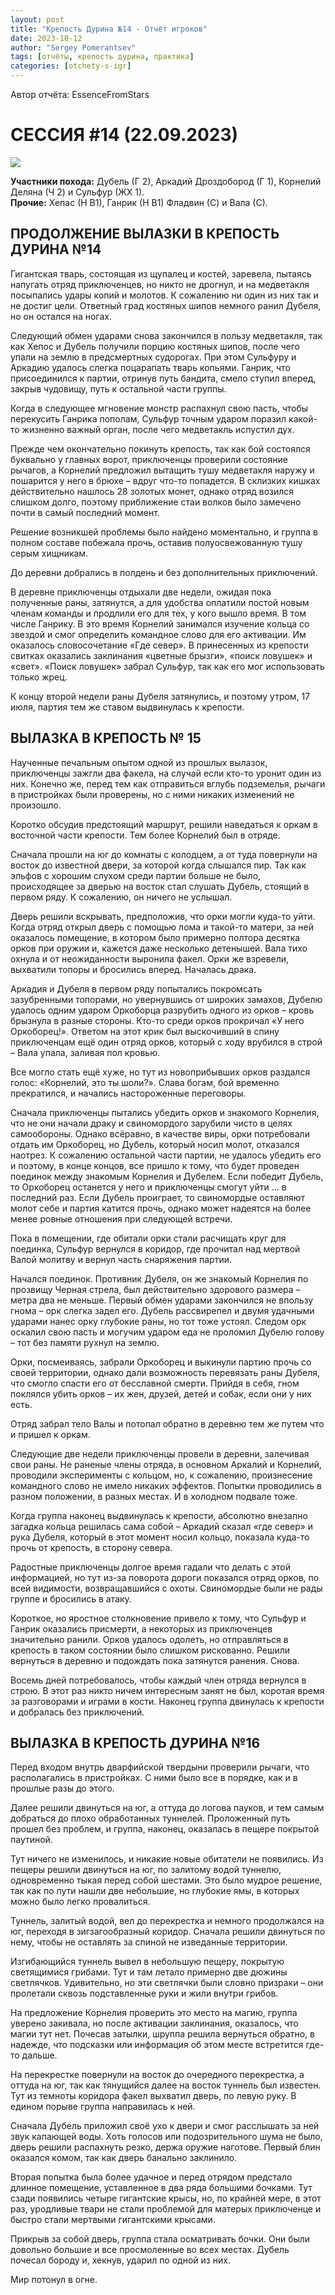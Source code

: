```yaml
---
layout: post
title: "Крепость Дурина №14 - Отчёт игроков"
date: 2023-10-12
author: "Sergey Pomerantsev"
tags: [отчёты, крепость дурина, практика]
categories: [otchety-s-igr]
---
```


Автор отчёта: EssenceFromStars

# СЕССИЯ #14 (22.09.2023)

![](/assets/images/durin_Map_06.10.23.png)

**Участники похода:** Дубель (Г 2), Аркадий Дроздобород (Г 1), Корнелий Деляна (Ч 2) и Сульфур (ЖХ 1).  
**Прочие:** Хепас (Н В1), Ганрик (Н В1) Фладвин (С) и Вала (С).

## ПРОДОЛЖЕНИЕ ВЫЛАЗКИ В КРЕПОСТЬ ДУРИНА №14

Гигантская тварь, состоящая из щупалец и костей, заревела, пытаясь напугать отряд приключенцев, но никто не дрогнул, и на медветакля посыпались удары копий и молотов. К сожалению ни один из них так и не достиг цели. Ответный град костяных шипов немного ранил Дубеля, но он остался на ногах.

Следующий обмен ударами снова закончился в пользу медветакля, так как Хепос и Дубель получили порцию костяных шипов, после чего упали на землю в предсмертных судорогах. При этом Сульфуру и Аркадию удалось слегка поцарапать тварь копьями. Ганрик, что присоединился к партии, отринув путь бандита, смело ступил вперед, закрыв чудовищу, путь к остальной части группы.

Когда в следующее мгновение монстр распахнул свою пасть, чтобы перекусить Ганрика пополам, Сульфур точным ударом поразил какой-то жизненно важный орган, после чего медветакль испустил дух.

Прежде чем окончательно покинуть крепость, так как бой состоялся буквально у главных ворот, приключенцы проверили состояние рычагов, а Корнелий предложил вытащить тушу медветакля наружу и пошарится у него в брюхе – вдруг что-то попадется. В склизких кишках действительно нашлось 28 золотых монет, однако отряд возился слишком долго, поэтому приближение стаи волков было замечено почти в самый последний момент.

Решение возникшей проблемы было найдено моментально, и группа в полном составе побежала прочь, оставив полуосвежованную тушу серым хищникам.

До деревни добрались в полдень и без дополнительных приключений.

В деревне приключенцы отдыхали две недели, ожидая пока полученные раны, затянутся, а для удобства оплатили постой новым членам команды и продлили его для тех, у кого вышло время. В том числе Ганрику. В это время Корнелий занимался изучение кольца со звездой и смог определить командное слово для его активации. Им оказалось словосочетание «Где север». В принесенных из крепости свитках оказались заклинания «цветные брызги», «поиск ловушек» и «свет». «Поиск ловушек» забрал Сульфур, так как его мог использовать только жрец.

К концу второй недели раны Дубеля затянулись, и поэтому утром, 17 июля, партия тем же ставом выдвинулась к крепости.

## ВЫЛАЗКА В КРЕПОСТЬ № 15

Наученные печальным опытом одной из прошлых вылазок, приключенцы зажгли два факела, на случай если кто-то уронит один из них. Конечно же, перед тем как отправиться вглубь подземелья, рычаги в пристройках были проверены, но с ними никаких изменений не произошло.

Коротко обсудив предстоящий маршрут, решили наведаться к оркам в восточной части крепости. Тем более Корнелий был в отряде.

Сначала прошли на юг до комнаты с колодцем, а от туда повернули на восток до известной двери, за которой когда слышался пир. Так как эльфов с хорошим слухом среди партии больше не было, происходящее за дверью на восток стал слушать Дубель, стоящий в первом ряду. К сожалению, он ничего не услышал.

Дверь решили вскрывать, предположив, что орки могли куда-то уйти. Когда отряд открыл дверь с помощью лома и такой-то матери, за ней оказалось помещение, в котором было примерно полтора десятка орков при оружии и, кажется даже несколько детенышей. Вала тихо охнула и от неожиданности выронила факел. Орки же взревели, выхватили топоры и бросились вперед. Началась драка.

Аркадия и Дубеля в первом ряду попытались покромсать зазубренными топорами, но увернувшись от широких замахов, Дубелю удалось одним ударом Оркоборца разрубить одного из орков – кровь брызнула в разные стороны. Кто-то среди орков прокричал «У него Оркоборец!». Ответом на этот крик был выскочивший в спину приключенцам ещё один отряд орков, который с ходу врубился в строй – Вала упала, заливая пол кровью.

Все могло стать ещё хуже, но тут из новоприбывших орков раздался голос: «Корнелий, это ты шоли?». Слава богам, бой временно прекратился, и начались настороженные переговоры.

Сначала приключенцы пытались убедить орков и знакомого Корнелия, что не они начали драку и свиномордого зарубили чисто в целях самообороны. Однако всёравно, в качестве виры, орки потребовали отдать им Оркоборец, но Дубель, который носил молот, отказался наотрез. К сожалению остальной части партии, не удалось убедить его и поэтому, в конце концов, все пришло к тому, что будет проведен поединок между знакомым Корнелия и Дубелем. Если победит Дубель, то Оркоборец останется у него и приключенцы смогут уйти … в последний раз. Если Дубель проиграет, то свиномордые оставляют молот себе и партия катится прочь, однако может надеятся на более менее ровные отношения при следующей встречи.

Пока в помещении, где обитали орки стали расчищать круг для поединка, Сульфур вернулся в коридор, где прочитал над мертвой Валой молитву и вернул часть снаряжения партии.

Начался поединок. Противник Дубеля, он же знакомый Корнелия по прозвищу Черная стрела, был действительно здорового размера – метра два не меньше. Первый обмен ударами закончился не впользу гнома – орк слегка задел его. Дубель рассвирепел и двумя удачными ударами нанес орку глубокие раны, но тот тоже устоял. Следом орк оскалил свою пасть и могучим ударом еда не проломил Дубелю голову – тот без памяти рухнул на землю.

Орки, посмеиваясь, забрали Оркоборец и выкинули партию прочь со своей территории, однако дали возможность перевязать раны Дубеля, что смогло спасти его от бесславной смерти. Прийдя в себя, гном поклялся убить орков – их жен, друзей, детей и собак, если они у них есть.

Отряд забрал тело Валы и потопал обратно в деревню тем же путем что и пришел к оркам.

Следующие две недели приключенцы провели в деревни, залечивая свои раны. Не раненые члены отряда, в основном Аркалий и Корнелий, проводили эксперименты с кольцом, но, к сожалению, произнесение командного слово не имело никаких эффектов. Попытки проводились в разном положении, в разных местах. И в холодном подвале тоже.

Когда группа наконец выдвинулась к крепости, абсолютно внезапно загадка кольца решилась сама собой – Аркадий сказал «где север» и рука Дубеля, который в этот момент носил кольцо, показала куда-то прочь от крепость, в сторону севера. 

Радостные приключенцы долгое время гадали что делать с этой информацией, но тут из-за поворота дороги показался отряд орков, по всей видимости, возвращавшийся с охоты. Свиномордые были не рады группе и бросились в атаку.

Короткое, но яростное столкновение привело к тому, что Сульфур и Ганрик оказались присмерти, а некоторых из приключенцев значительно ранили. Орков удалось одолеть, но отправляться в крепость в таком состоянии было слишком рискованно. Решили вернуться в деревню и подождать пока затянутся ранения. Снова.

Восемь дней потребовалось, чтобы каждый член отряда вернулся в строю. В этот раз никто ничем интересным занят не был, коротая время за разговорами и играми в кости. Наконец группа двинулась к крепости и добралась без приключений.

## ВЫЛАЗКА В КРЕПОСТЬ ДУРИНА №16

Перед входом внутрь дварфийской твердыни проверили рычаги, что располагались в пристройках. С ними было все в порядке, как и в прошлые разы до этого.

Далее решили двинуться на юг, а оттуда до логова пауков, и тем самым добраться до плохо обработанных туннелей. Проложенный путь прошел без проблем, и группа, наконец, оказалась в пещере покрытой паутиной.

Тут ничего не изменилось, и никакие новые обитатели не появились. Из пещеры решили двинуться на юг, по залитому водой туннелю, одновременно тыкая перед собой шестами. Это было мудрое решение, так как по пути нашли две небольшие, но глубокие ямы, в которых можно было легко провалиться.

Туннель, залитый водой, вел до перекрестка и немного продолжался на юг, переходя в зигзагообразный коридор. Сначала решили двинуться по нему, чтобы не оставлять за спиной не изведанные территории.

Изгибающийся туннель вывел в небольшую пещеру, покрытую светящимися грибами. Тут и там летало примерно две дюжины светлячков. Удивительно, но эти светлячки были словно призраки – они пролетали сквозь подставленные руки и жили внутри грибов.

На предложение Корнелия проверить это место на магию, группа уверено закивала, но после активации заклинания, оказалось, что магии тут нет. Почесав затылки, шруппа решила вернуться обратно, в надежде, что подсказки или информация об этом месте встретится где-то дальше.

На перекрестке повернули на восток до очередного перекрестка, а оттуда на юг, так как тянущийся далее на восток туннель был известен. Тут из темноты коридора факел выхватил дверь, по левую руку. В едином порыве группа направилась к ней.

Сначала Дубель приложил своё ухо к двери и смог расслышать за ней звук капающей воды. Хоть голосов или подозрительного шума не было, дверь решили распахнуть резко, держа оружие наготове. Первый блин оказался комом, так как дверь банально заклинило.

Вторая попытка была более удачное и перед отрядом предстало длинное помещение, уставленное в два ряда большими бочками. Тут сзади появились четыре гигантские крысы, но, по крайней мере, в этот раз, уродливые твари не стали проблемой для матерых приключенце и быстро стали мертвыми гигантскими крысами.

Прикрыв за собой дверь, группа стала осматривать бочки. Они были довольно большие и все просмоленные во всех местах. Дубель почесал бороду и, хекнув, ударил по одной из них.

Мир потонул в огне.
